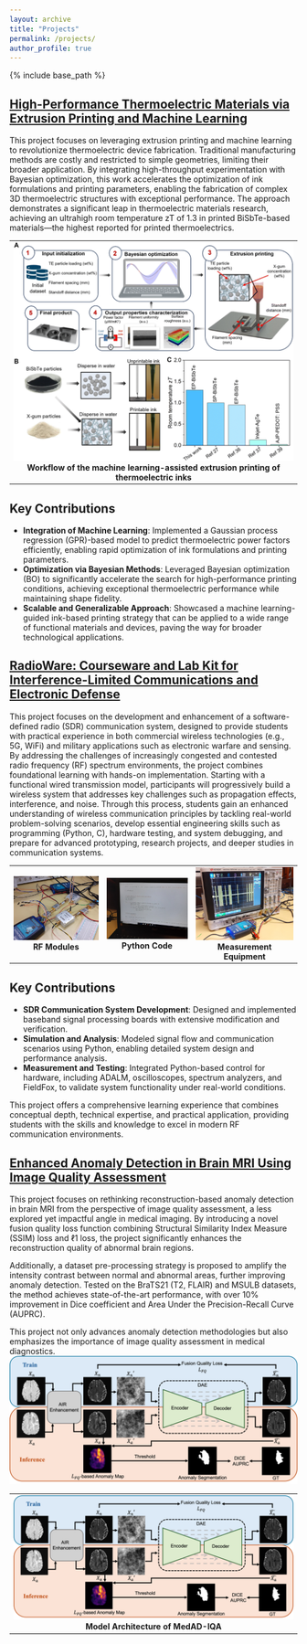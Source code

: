 ```yaml
---
layout: archive
title: "Projects"
permalink: /projects/
author_profile: true
---
```


{% include base_path %}


## [High-Performance Thermoelectric Materials via Extrusion Printing and Machine Learning](#Bayesian)

This project focuses on leveraging extrusion printing and machine learning to revolutionize thermoelectric device fabrication. Traditional manufacturing methods are costly and restricted to simple geometries, limiting their broader application. By integrating high-throughput experimentation with Bayesian optimization, this work accelerates the optimization of ink formulations and printing parameters, enabling the fabrication of complex 3D thermoelectric structures with exceptional performance. The approach demonstrates a significant leap in thermoelectric materials research, achieving an ultrahigh room temperature zT of 1.3 in printed BiSbTe-based materials—the highest reported for printed thermoelectrics.
<table>
  <tr>
    <td align="center">
      <img src="../images/printingbayesian.gif" alt="Workflow of the machine learning-assisted extrusion printing of thermoelectric inks"/><br>
    <b>Workflow of the machine learning-assisted extrusion printing of thermoelectric inks</b>
    </td>  
    </tr>
</table>

## Key Contributions

- **Integration of Machine Learning**: Implemented a Gaussian process regression (GPR)-based model to predict thermoelectric power factors efficiently, enabling rapid optimization of ink formulations and printing parameters.
- **Optimization via Bayesian Methods**: Leveraged Bayesian optimization (BO) to significantly accelerate the search for high-performance printing conditions, achieving exceptional thermoelectric performance while maintaining shape fidelity.
- **Scalable and Generalizable Approach**: Showcased a machine learning-guided ink-based printing strategy that can be applied to a wide range of functional materials and devices, paving the way for broader technological applications.

## [RadioWare: Courseware and Lab Kit for Interference-Limited Communications and Electronic Defense](#radioware)

This project focuses on the development and enhancement of a software-defined radio (SDR) communication system, designed to provide students with practical experience in both commercial wireless technologies (e.g., 5G, WiFi) and military applications such as electronic warfare and sensing. By addressing the challenges of increasingly congested and contested radio frequency (RF) spectrum environments, the project combines foundational learning with hands-on implementation. Starting with a functional wired transmission model, participants will progressively build a wireless system that addresses key challenges such as propagation effects, interference, and noise. Through this process, students gain an enhanced understanding of wireless communication principles by tackling real-world problem-solving scenarios, develop essential engineering skills such as programming (Python, C), hardware testing, and system debugging, and prepare for advanced prototyping, research projects, and deeper studies in communication systems.
<table>
  <tr>
    <td align="center">
      <img src="../images/RFmodule.jpg" alt="RF Modules" width="300"/><br>
      <b>RF Modules</b>
    </td>
    <td align="center">
      <img src="../images/Python.jpg" alt="Python Code" width="300"/><br>
      <b>Python Code</b>
    </td>
    <td align="center">
      <img src="../images/Measurement.jpg" alt="Measurement Equipment" width="300"/><br>
      <b>Measurement Equipment</b>
    </td>
  </tr>
</table>

## Key Contributions
- **SDR Communication System Development**: Designed and implemented baseband signal processing boards with extensive modification and verification.
- **Simulation and Analysis**: Modeled signal flow and communication scenarios using Python, enabling detailed system design and performance analysis.
- **Measurement and Testing**: Integrated Python-based control for hardware, including ADALM, oscilloscopes, spectrum analyzers, and FieldFox, to validate system functionality under real-world conditions.

This project offers a comprehensive learning experience that combines conceptual depth, technical expertise, and practical application, providing students with the skills and knowledge to excel in modern RF communication environments.

## [Enhanced Anomaly Detection in Brain MRI Using Image Quality Assessment](https://an-xu.github.io/MedAD-IQA.github.io/)<a id="brain-mri-anomaly-detection"></a>

This project focuses on rethinking reconstruction-based anomaly detection in brain MRI from the perspective of image quality assessment, a less explored yet impactful angle in medical imaging. By introducing a novel fusion quality loss function combining Structural Similarity Index Measure (SSIM) loss and ℓ1 loss, the project significantly enhances the reconstruction quality of abnormal brain regions. 

Additionally, a dataset pre-processing strategy is proposed to amplify the intensity contrast between normal and abnormal areas, further improving anomaly detection. Tested on the BraTS21 (T2, FLAIR) and MSULB datasets, the method achieves state-of-the-art performance, with over 10% improvement in Dice coefficient and Area Under the Precision-Recall Curve (AUPRC). 

This project not only advances anomaly detection methodologies but also emphasizes the importance of image quality assessment in medical diagnostics.
<img src="../images/MedADmodel.png" alt="Model Architecture of MedAD-IQA"/><br>

<table>
  <tr>
    <td align="center">
      <img src="../images/MedADmodel.png" alt="Model Architecture of MedAD-IQA"/><br>
      <b>Model Architecture of MedAD-IQA</b>
    </td>  
    </tr>
</table>